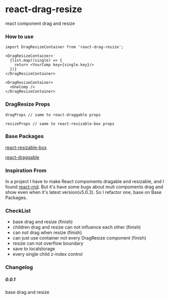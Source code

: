 # react-drag-resize
react component drag and resize

### How to use

    import DragResizeContainer from 'react-drag-resize';

    <DragResizeContainer>
      {list.map((single) => {
        return <YourComp key={single.key}/>
      })}
    </DragResizeContainer>

    <DragResizeContainer>
      <OneComp />
    </DragResizeContainer>

### DragResize Props

    dragProps // same to react-draggable props

    resizeProps // same to react-resizable-box props

### Base Packages
[react-resizable-box](https://github.com/bokuweb/react-resizable-box)

[react-draggable](https://github.com/mzabriskie/react-draggable)

### Inspiration From

In a project I have to make React compoments dragable and resizable, and I found [react-rnd](https://github.com/bokuweb/react-rnd). But it's have some bugs about muti compoments drag and show even when it's latest version(v5.0.3).
So I refactor one, base on Base Packages.

### CheckList
* base drag and resize (finish)
* children drag and resize can not influence each other (finish)
* can not drag when resize (finish)
* can just use container not every DragResize component (finish)
* resize can not overflow boundary
* save to localstorage
* every single child z-index control

### Changelog
##### 0.0.1

base drag and resize
